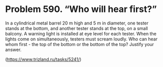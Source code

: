 # Problem 590. “Who will hear first?”

In a cylindrical metal barrel 20 m high and 5 m in diameter, one tester stands at the bottom, and another tester stands at the top, on a small balcony. A warning light is installed at eye level for each tester. When the lights come on simultaneously, testers must scream loudly. Who can hear whom first - the top of the bottom or the bottom of the top? Justify your answer.

(https://www.trizland.ru/tasks/5241/)